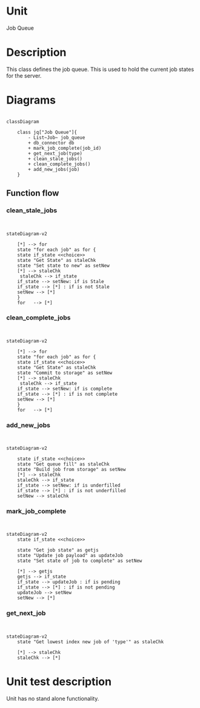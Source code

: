 # Unit

Job Queue

# Description

This class defines the job queue. This is used to hold the current job states for the server.

# Diagrams

```mermaid

classDiagram

    class jq["Job Queue"]{
        - List~Job~ job_queue
        + db_connector db
        + mark_job_complete(job_id)
        + get_next_job(type)
        + clean_stale_jobs()
        + clean_complete_jobs()
        + add_new_jobs(job)
    }
```

## Function flow

### clean_stale_jobs
```mermaid


stateDiagram-v2

    [*] --> for
    state "for each job" as for {
    state if_state <<choice>>
    state "Get State" as staleChk
    state "Set state to new" as setNew
    [*] --> staleChk
     staleChk --> if_state
    if_state --> setNew: if is Stale
    if_state --> [*] : if is not Stale
    setNew --> [*]
    }
    for   --> [*]
```

### clean_complete_jobs
```mermaid


stateDiagram-v2

    [*] --> for
    state "for each job" as for {
    state if_state <<choice>>
    state "Get State" as staleChk
    state "Commit to storage" as setNew
    [*] --> staleChk
     staleChk --> if_state
    if_state --> setNew: if is complete
    if_state --> [*] : if is not complete
    setNew --> [*]
    }
    for   --> [*]
```
### add_new_jobs

```mermaid


stateDiagram-v2

    state if_state <<choice>>
    state "Get queue fill" as staleChk
    state "Build job from storage" as setNew
    [*] --> staleChk
    staleChk --> if_state
    if_state --> setNew: if is underfilled
    if_state --> [*] : if is not underfilled
    setNew --> staleChk
```


### mark_job_complete
```mermaid


stateDiagram-v2
    state if_state <<choice>>

    state "Get job state" as getjs
    state "Update job payload" as updateJob
    state "Set state of job to complete" as setNew

    [*] --> getjs
    getjs --> if_state
    if_state --> updateJob : if is pending
    if_state --> [*] : if is not pending
    updateJob --> setNew
    setNew --> [*]
```


### get_next_job
```mermaid


stateDiagram-v2
    state "Get lowest index new job of 'type'" as staleChk

    [*] --> staleChk
    staleChk --> [*]
```

# Unit test description

Unit has no stand alone functionality.